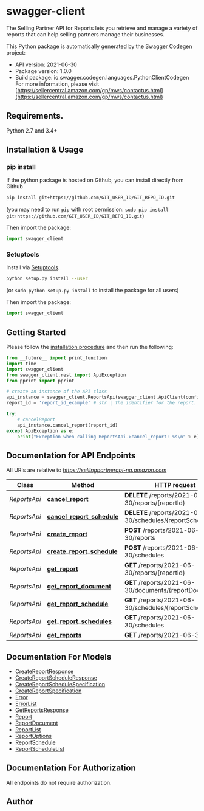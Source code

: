 # swagger-client
The Selling Partner API for Reports lets you retrieve and manage a variety of reports that can help selling partners manage their businesses.

This Python package is automatically generated by the [Swagger Codegen](https://github.com/swagger-api/swagger-codegen) project:

- API version: 2021-06-30
- Package version: 1.0.0
- Build package: io.swagger.codegen.languages.PythonClientCodegen
For more information, please visit [https://sellercentral.amazon.com/gp/mws/contactus.html](https://sellercentral.amazon.com/gp/mws/contactus.html)

## Requirements.

Python 2.7 and 3.4+

## Installation & Usage
### pip install

If the python package is hosted on Github, you can install directly from Github

```sh
pip install git+https://github.com/GIT_USER_ID/GIT_REPO_ID.git
```
(you may need to run `pip` with root permission: `sudo pip install git+https://github.com/GIT_USER_ID/GIT_REPO_ID.git`)

Then import the package:
```python
import swagger_client 
```

### Setuptools

Install via [Setuptools](http://pypi.python.org/pypi/setuptools).

```sh
python setup.py install --user
```
(or `sudo python setup.py install` to install the package for all users)

Then import the package:
```python
import swagger_client
```

## Getting Started

Please follow the [installation procedure](#installation--usage) and then run the following:

```python
from __future__ import print_function
import time
import swagger_client
from swagger_client.rest import ApiException
from pprint import pprint

# create an instance of the API class
api_instance = swagger_client.ReportsApi(swagger_client.ApiClient(configuration))
report_id = 'report_id_example' # str | The identifier for the report. This identifier is unique only in combination with a seller ID.

try:
    # cancelReport
    api_instance.cancel_report(report_id)
except ApiException as e:
    print("Exception when calling ReportsApi->cancel_report: %s\n" % e)

```

## Documentation for API Endpoints

All URIs are relative to *https://sellingpartnerapi-na.amazon.com*

Class | Method | HTTP request | Description
------------ | ------------- | ------------- | -------------
*ReportsApi* | [**cancel_report**](docs/ReportsApi.md#cancel_report) | **DELETE** /reports/2021-06-30/reports/{reportId} | cancelReport
*ReportsApi* | [**cancel_report_schedule**](docs/ReportsApi.md#cancel_report_schedule) | **DELETE** /reports/2021-06-30/schedules/{reportScheduleId} | cancelReportSchedule
*ReportsApi* | [**create_report**](docs/ReportsApi.md#create_report) | **POST** /reports/2021-06-30/reports | createReport
*ReportsApi* | [**create_report_schedule**](docs/ReportsApi.md#create_report_schedule) | **POST** /reports/2021-06-30/schedules | createReportSchedule
*ReportsApi* | [**get_report**](docs/ReportsApi.md#get_report) | **GET** /reports/2021-06-30/reports/{reportId} | getReport
*ReportsApi* | [**get_report_document**](docs/ReportsApi.md#get_report_document) | **GET** /reports/2021-06-30/documents/{reportDocumentId} | getReportDocument
*ReportsApi* | [**get_report_schedule**](docs/ReportsApi.md#get_report_schedule) | **GET** /reports/2021-06-30/schedules/{reportScheduleId} | getReportSchedule
*ReportsApi* | [**get_report_schedules**](docs/ReportsApi.md#get_report_schedules) | **GET** /reports/2021-06-30/schedules | getReportSchedules
*ReportsApi* | [**get_reports**](docs/ReportsApi.md#get_reports) | **GET** /reports/2021-06-30/reports | getReports


## Documentation For Models

 - [CreateReportResponse](docs/CreateReportResponse.md)
 - [CreateReportScheduleResponse](docs/CreateReportScheduleResponse.md)
 - [CreateReportScheduleSpecification](docs/CreateReportScheduleSpecification.md)
 - [CreateReportSpecification](docs/CreateReportSpecification.md)
 - [Error](docs/Error.md)
 - [ErrorList](docs/ErrorList.md)
 - [GetReportsResponse](docs/GetReportsResponse.md)
 - [Report](docs/Report.md)
 - [ReportDocument](docs/ReportDocument.md)
 - [ReportList](docs/ReportList.md)
 - [ReportOptions](docs/ReportOptions.md)
 - [ReportSchedule](docs/ReportSchedule.md)
 - [ReportScheduleList](docs/ReportScheduleList.md)


## Documentation For Authorization

 All endpoints do not require authorization.


## Author




